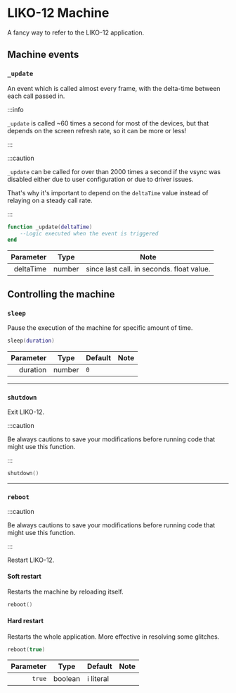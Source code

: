 
# LIKO-12 Machine

A fancy way to refer to the LIKO-12 application.

## Machine events

### `_update`

An event which is called almost every frame, with the delta-time between each call passed in.

:::info

`_update` is called ~60 times a second for most of the devices,
but that depends on the screen refresh rate, so it can be more or less!

:::

:::caution

`_update` can be called for over than 2000 times a second if the vsync was disabled
either due to user configuration or due to driver issues.

That's why it's important to depend on the `deltaTime` value instead of relaying on a
steady call rate.

:::

```lua
function _update(deltaTime)
	--Logic executed when the event is triggered
end
```

| Parameter | Type   | Note                                      |
|----------:|--------|-------------------------------------------|
| deltaTime | number | since last call. in seconds. float value. |

## Controlling the machine

### `sleep`

Pause the execution of the machine for specific amount of time.

```lua
sleep(duration)
```

| Parameter | Type   | Default | Note |
|----------:|--------|---------|------|
|  duration | number | `0`     |      |

---

### `shutdown`

Exit LIKO-12.

:::caution

Be always cautions to save your modifications before running code that might use this function.

:::

```lua
shutdown()
```

---

### `reboot`

:::caution

Be always cautions to save your modifications before running code that might use this function.

:::

Restart LIKO-12.

#### Soft restart

Restarts the machine by reloading itself.

```lua
reboot()
```

#### Hard restart

Restarts the whole application. More effective in resolving some glitches.

```lua
reboot(true)
```

| Parameter | Type    | Default    | Note |
|----------:|---------|------------|------|
|    `true` | boolean | ℹ️ literal |      |
